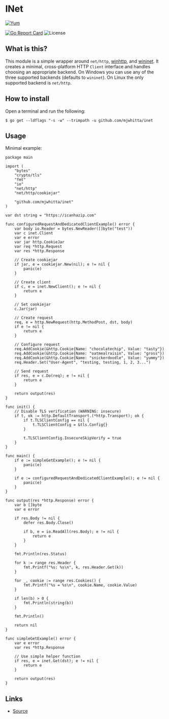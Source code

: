 # INet

[![Yum](https://img.shields.io/badge/-Buy%20me%20a%20cookie-blue?labelColor=grey&logo=cookiecutter&style=for-the-badge)](https://www.buymeacoffee.com/mjwhitta)

[![Go Report Card](https://goreportcard.com/badge/github.com/mjwhitta/inet?style=for-the-badge)](https://goreportcard.com/report/github.com/mjwhitta/inet)
![License](https://img.shields.io/github/license/mjwhitta/inet?style=for-the-badge)

## What is this?

This module is a simple wrapper around `net/http`, [winhttp], and
[wininet]. It creates a minimal, cross-platform HTTP `Client`
interface and handles choosing an appropriate backend. On Windows you
can use any of the three supported backends (defaults to `wininet`).
On Linux the only supported backend is `net/http`.

[winhttp]: https://github.com/mjwhitta/win/tree/main/winhttp
[wininet]: https://github.com/mjwhitta/win/tree/main/wininet

## How to install

Open a terminal and run the following:

```
$ go get --ldflags "-s -w" --trimpath -u github.com/mjwhitta/inet
```

## Usage

Minimal example:

```
package main

import (
    "bytes"
    "crypto/tls"
    "fmt"
    "io"
    "net/http"
    "net/http/cookiejar"

    "github.com/mjwhitta/inet"
)

var dst string = "https://icanhazip.com"

func configuredRequestAndDedicatedClientExample() error {
    var body io.Reader = bytes.NewReader([]byte("test"))
    var c inet.Client
    var e error
    var jar http.CookieJar
    var req *http.Request
    var res *http.Response

    // Create cookiejar
    if jar, e = cookiejar.New(nil); e != nil {
        panic(e)
    }

    // Create client
    if c, e = inet.NewClient(); e != nil {
        return e
    }

    // Set cookiejar
    c.Jar(jar)

    // Create request
    req, e = http.NewRequest(http.MethodPost, dst, body)
    if e != nil {
        return e
    }

    // Configure request
    req.AddCookie(&http.Cookie{Name: "chocolatechip", Value: "tasty"})
    req.AddCookie(&http.Cookie{Name: "oatmealraisin", Value: "gross"})
    req.AddCookie(&http.Cookie{Name: "snickerdoodle", Value: "yummy"})
    req.Header.Set("User-Agent", "testing, testing, 1, 2, 3...")

    // Send request
    if res, e = c.Do(req); e != nil {
        return e
    }

    return output(res)
}

func init() {
    // Disable TLS verification (WARNING: insecure)
    if t, ok := http.DefaultTransport.(*http.Transport); ok {
        if t.TLSClientConfig == nil {
            t.TLSClientConfig = &tls.Config{}
        }

        t.TLSClientConfig.InsecureSkipVerify = true
    }
}

func main() {
    if e := simpleGetExample(); e != nil {
        panic(e)
    }

    if e := configuredRequestAndDedicatedClientExample(); e != nil {
        panic(e)
    }
}

func output(res *http.Response) error {
    var b []byte
    var e error

    if res.Body != nil {
        defer res.Body.Close()

        if b, e = io.ReadAll(res.Body); e != nil {
            return e
        }
    }

    fmt.Println(res.Status)

    for k := range res.Header {
        fmt.Printf("%s: %s\n", k, res.Header.Get(k))
    }

    for _, cookie := range res.Cookies() {
        fmt.Printf("%s = %s\n", cookie.Name, cookie.Value)
    }

    if len(b) > 0 {
        fmt.Println(string(b))
    }

    fmt.Println()

    return nil
}

func simpleGetExample() error {
    var e error
    var res *http.Response

    // Use simple helper function
    if res, e = inet.Get(dst); e != nil {
        return e
    }

    return output(res)
}
```

## Links

- [Source](https://github.com/mjwhitta/inet)
